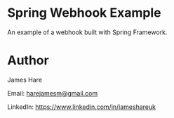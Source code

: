 # Spring Webhook Example
An example of a webhook built with Spring Framework.

# Author
James Hare

Email: harejamesm@gmail.com

LinkedIn: https://www.linkedin.com/in/jameshareuk
